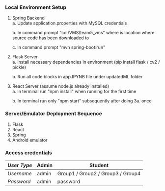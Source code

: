 ### Local Environment Setup

 1. Spring Backend
	 <br>a. Update application.properties with MySQL credentials
	 
	 b. In command prompt "cd <parent folder>\VMS\team5_vms" where <parent folder> is location where source code has been downloaded to
	
	c. In command prompt "mvn spring-boot:run"
 
 2.  Flask Server
	 <br>a. Install necessary dependencies in environment 
	 (pip install flask / cv2 / pickle)
	 
	 b. Run all code blocks in app.IPYNB file under updatedML folder
	 
 3. React Server (assume node.js already installed)
	<br>a. In terminal run "npm install" when running for the first time
	 
	 b. In terminal run only "npm start" subsequently after doing 3a. once

### Server/Emulator Deployment Sequence

 1. Flask
 2. React
 3. Spring
 4. Android emulator

### Access credentials

| *User Type* | Admin |Student  | 
|--|--|--|
| *Username* | admin | Group1 / Group2 / Group3 / Group4 |
|*Password*|admin|password|
